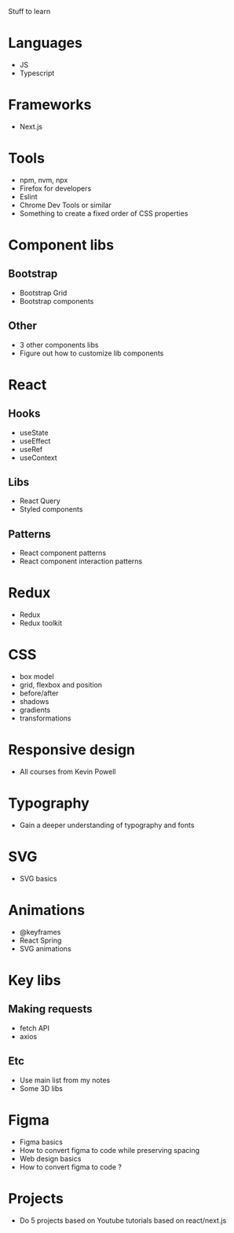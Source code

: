 Stuff to learn

# Languages
- JS
- Typescript

# Frameworks
- Next.js

# Tools
- npm, nvm, npx
- Firefox for developers
- Eslint
- Chrome Dev Tools or similar
- Something to create a fixed order of CSS properties

# Component libs
## Bootstrap
- Bootstrap Grid
- Bootstrap components 

## Other
- 3 other components libs
- Figure out how to customize lib components

# React
## Hooks
- useState
- useEffect
- useRef
- useContext

## Libs
- React Query
- Styled components

## Patterns
- React component patterns
- React component interaction patterns

# Redux
- Redux
- Redux toolkit

# CSS
- box model
- grid, flexbox and position
- before/after
- shadows
- gradients
- transformations

# Responsive design
- All courses from Kevin Powell

# Typography
- Gain a deeper understanding of typography and fonts

# SVG
- SVG basics

# Animations
- @keyframes
- React Spring
- SVG animations

# Key libs
## Making requests
- fetch API 
- axios
## Etc
- Use main list from my notes
- Some 3D libs

# Figma
- Figma basics
- How to convert figma to code while preserving spacing
- Web design basics
- How to convert figma to code ? 

# Projects
- Do 5 projects based on Youtube tutorials based on react/next.js
